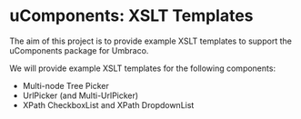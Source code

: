 # uComponents: XSLT Templates

The aim of this project is to provide example XSLT templates to support the uComponents package for Umbraco.

We will provide example XSLT templates for the following components:
* Multi-node Tree Picker
* UrlPicker (and Multi-UrlPicker)
* XPath CheckboxList and XPath DropdownList

